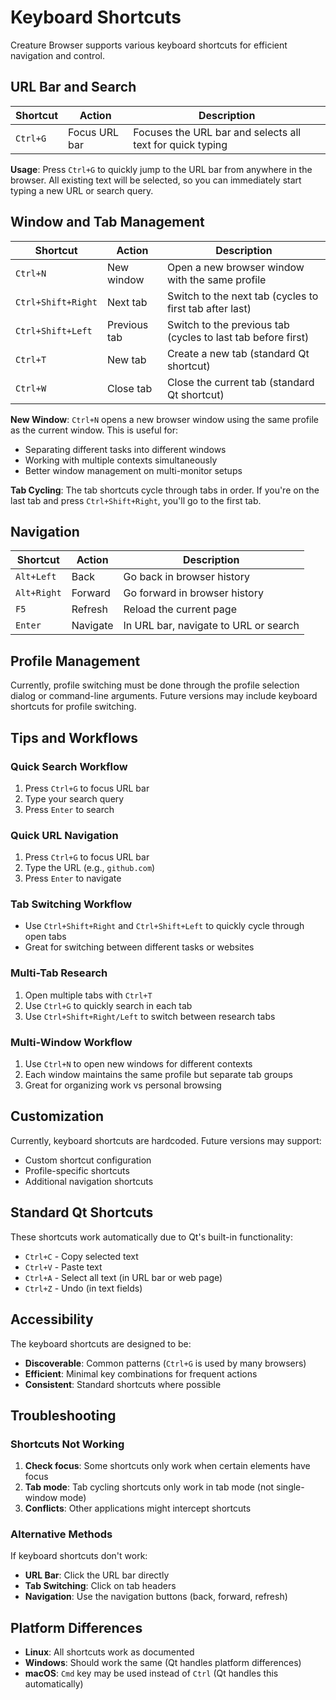 # Keyboard Shortcuts

Creature Browser supports various keyboard shortcuts for efficient navigation and control.

## URL Bar and Search

| Shortcut | Action | Description |
|----------|--------|-------------|
| `Ctrl+G` | Focus URL bar | Focuses the URL bar and selects all text for quick typing |

**Usage**: Press `Ctrl+G` to quickly jump to the URL bar from anywhere in the browser. All existing text will be selected, so you can immediately start typing a new URL or search query.

## Window and Tab Management

| Shortcut | Action | Description |
|----------|--------|-------------|
| `Ctrl+N` | New window | Open a new browser window with the same profile |
| `Ctrl+Shift+Right` | Next tab | Switch to the next tab (cycles to first tab after last) |
| `Ctrl+Shift+Left` | Previous tab | Switch to the previous tab (cycles to last tab before first) |
| `Ctrl+T` | New tab | Create a new tab (standard Qt shortcut) |
| `Ctrl+W` | Close tab | Close the current tab (standard Qt shortcut) |

**New Window**: `Ctrl+N` opens a new browser window using the same profile as the current window. This is useful for:
- Separating different tasks into different windows
- Working with multiple contexts simultaneously
- Better window management on multi-monitor setups

**Tab Cycling**: The tab shortcuts cycle through tabs in order. If you're on the last tab and press `Ctrl+Shift+Right`, you'll go to the first tab.

## Navigation

| Shortcut | Action | Description |
|----------|--------|-------------|
| `Alt+Left` | Back | Go back in browser history |
| `Alt+Right` | Forward | Go forward in browser history |
| `F5` | Refresh | Reload the current page |
| `Enter` | Navigate | In URL bar, navigate to URL or search |

## Profile Management

Currently, profile switching must be done through the profile selection dialog or command-line arguments. Future versions may include keyboard shortcuts for profile switching.

## Tips and Workflows

### Quick Search Workflow
1. Press `Ctrl+G` to focus URL bar
2. Type your search query
3. Press `Enter` to search

### Quick URL Navigation
1. Press `Ctrl+G` to focus URL bar
2. Type the URL (e.g., `github.com`)
3. Press `Enter` to navigate

### Tab Switching Workflow
- Use `Ctrl+Shift+Right` and `Ctrl+Shift+Left` to quickly cycle through open tabs
- Great for switching between different tasks or websites

### Multi-Tab Research
1. Open multiple tabs with `Ctrl+T`
2. Use `Ctrl+G` to quickly search in each tab
3. Use `Ctrl+Shift+Right/Left` to switch between research tabs

### Multi-Window Workflow
1. Use `Ctrl+N` to open new windows for different contexts
2. Each window maintains the same profile but separate tab groups
3. Great for organizing work vs personal browsing

## Customization

Currently, keyboard shortcuts are hardcoded. Future versions may support:
- Custom shortcut configuration
- Profile-specific shortcuts
- Additional navigation shortcuts

## Standard Qt Shortcuts

These shortcuts work automatically due to Qt's built-in functionality:
- `Ctrl+C` - Copy selected text
- `Ctrl+V` - Paste text
- `Ctrl+A` - Select all text (in URL bar or web page)
- `Ctrl+Z` - Undo (in text fields)

## Accessibility

The keyboard shortcuts are designed to be:
- **Discoverable**: Common patterns (`Ctrl+G` is used by many browsers)
- **Efficient**: Minimal key combinations for frequent actions
- **Consistent**: Standard shortcuts where possible

## Troubleshooting

### Shortcuts Not Working

1. **Check focus**: Some shortcuts only work when certain elements have focus
2. **Tab mode**: Tab cycling shortcuts only work in tab mode (not single-window mode)
3. **Conflicts**: Other applications might intercept shortcuts

### Alternative Methods

If keyboard shortcuts don't work:
- **URL Bar**: Click the URL bar directly
- **Tab Switching**: Click on tab headers
- **Navigation**: Use the navigation buttons (back, forward, refresh)

## Platform Differences

- **Linux**: All shortcuts work as documented
- **Windows**: Should work the same (Qt handles platform differences)
- **macOS**: `Cmd` key may be used instead of `Ctrl` (Qt handles this automatically)
